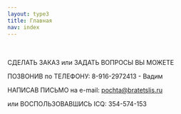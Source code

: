 ```yaml
---
layout: type3
title: Главная
nav: index
---
```


<br>
<br>
СДЕЛАТЬ ЗАКАЗ или ЗАДАТЬ ВОПРОСЫ ВЫ МОЖЕТЕ

ПОЗВОНИВ по ТЕЛЕФОНУ:
8-916-2972413 - Вадим

НАПИСАВ ПИСЬМО на e-mail:
pochta@bratetslis.ru

или ВОСПОЛЬЗОВАВШИСЬ ICQ:
354-574-153